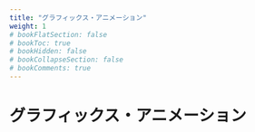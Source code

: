 ```yaml
---
title: "グラフィックス・アニメーション"
weight: 1
# bookFlatSection: false
# bookToc: true
# bookHidden: false
# bookCollapseSection: false
# bookComments: true
---
```


# グラフィックス・アニメーション

